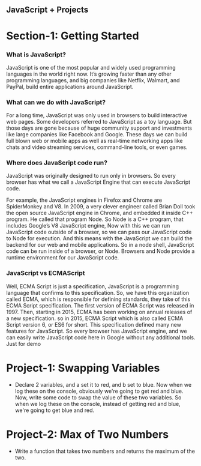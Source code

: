 ## JavaScript + Projects

# Section-1: Getting Started
### What is JavaScript?

JavaScript is one of the most popular and widely used programming languages in the world right now. It’s growing faster than any other programming languages, and big companies like Netflix, Walmart, and PayPal, build entire applications around JavaScript.

### What can we do with JavaScript?

For a long time, JavaScript was only used in browsers to build interactive web pages. Some developers referred to JavaScript as a toy language. But those days are gone because of huge community support and investments like large companies like Facebook and Google. These days we can build full blown web or mobile apps as well as real-time networking apps like chats and video streaming services, command-line tools, or even games.

### Where does JavaScript code run?

JavaScript was originally designed to run only in browsers. So every browser has what we call a JavaScript Engine that can execute JavaScript code. 

For example, the JavaScript engines in Firefox and Chrome are SpiderMonkey and V8. In 2009, a very clever engineer called Brian Doll took the open source JavaScript engine in Chrome, and embedded it inside C++ program. He called that program Node. So Node is a C++ program, that includes Google’s V8 JavaScript engine, Now with this we can run JavaScript code outside of a browser, so we can pass our JavaScript code to Node for execution. And this means with the JavaScript we can build the backend for our web and mobile applications. So in a node shell, JavaScript code can be run inside of a browser, or Node. Browsers and Node provide a runtime environment for our JavaScript code.

### JavaScript vs ECMAScript
Well, ECMA Script is just a specification, JavaScript is a programming language that confirms to this specification. So, we have this organization called ECMA, which is responsible for defining standards, they take of this ECMA Script specification. The first version of ECMA Script was released in 1997. Then, starting in 2015, ECMA has been working on annual releases of a new specification. so in 2015, ECMA Script which is also called ECMA Script version 6, or ES6 for short. This specification defined many new features for JavaScript. 
So every browser has JavaScript engine, and we can easily write JavaScript code here in Google without any additional tools. Just for demo

# Project-1: Swapping Variables
- Declare 2 variables, and a set it to red, and b set to blue. Now when we log these on the console, obviously we're going to get red and blue. Now, write some code to swap the value of these two variables. So when we log these on the console, instead of getting red and blue, we're going to get blue and red. 

# Project-2: Max of Two Numbers
- Write a function that takes two numbers and returns the maximum of the two.
